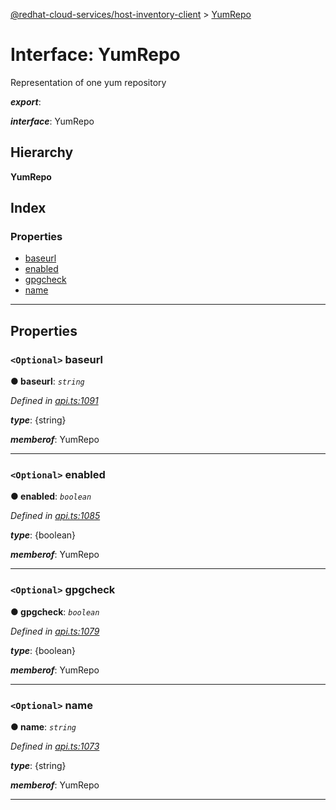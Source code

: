 [@redhat-cloud-services/host-inventory-client](../README.md) > [YumRepo](../interfaces/yumrepo.md)

# Interface: YumRepo

Representation of one yum repository

*__export__*: 

*__interface__*: YumRepo

## Hierarchy

**YumRepo**

## Index

### Properties

* [baseurl](yumrepo.md#baseurl)
* [enabled](yumrepo.md#enabled)
* [gpgcheck](yumrepo.md#gpgcheck)
* [name](yumrepo.md#name)

---

## Properties

<a id="baseurl"></a>

### `<Optional>` baseurl

**● baseurl**: *`string`*

*Defined in [api.ts:1091](https://github.com/RedHatInsights/javascript-clients/blob/master/packages/host-inventory/api.ts#L1091)*

*__type__*: {string}

*__memberof__*: YumRepo

___
<a id="enabled"></a>

### `<Optional>` enabled

**● enabled**: *`boolean`*

*Defined in [api.ts:1085](https://github.com/RedHatInsights/javascript-clients/blob/master/packages/host-inventory/api.ts#L1085)*

*__type__*: {boolean}

*__memberof__*: YumRepo

___
<a id="gpgcheck"></a>

### `<Optional>` gpgcheck

**● gpgcheck**: *`boolean`*

*Defined in [api.ts:1079](https://github.com/RedHatInsights/javascript-clients/blob/master/packages/host-inventory/api.ts#L1079)*

*__type__*: {boolean}

*__memberof__*: YumRepo

___
<a id="name"></a>

### `<Optional>` name

**● name**: *`string`*

*Defined in [api.ts:1073](https://github.com/RedHatInsights/javascript-clients/blob/master/packages/host-inventory/api.ts#L1073)*

*__type__*: {string}

*__memberof__*: YumRepo

___

